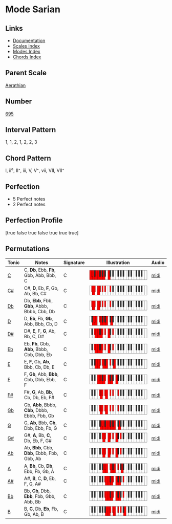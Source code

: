 # Mode Sarian

## Links

- [Documentation](index.md)
- [Scales Index](Scales.md)
- [Modes Index](Modes.md)
- [Chords Index](Chords.md)

## Parent Scale

[Aerathian](ScaleAerathian.md)

## Number

[695](https://ianring.com/musictheory/scales/695)

## Interval Pattern

1, 1, 2, 1, 2, 2, 3

## Chord Pattern

I, ii⁰, II⁺, iii, V, V⁺, vii, VII, VII⁺

## Perfection

- 5 Perfect notes
- 2 Perfect notes

## Perfection Profile

[true false true false true true true]

## Permutations

| Tonic | Notes | Signature | Illustration | Audio |
|-------|-------|-----------|--------------|-------|
| [C](ModeCNaturalSarian.md) | C, **Db**, Ebb, **Fb**, Gbb, Abb, Bbb, C | C | ![CNaturalSarian](ModeCNaturalSarian.png) | [midi](https://github.com/edipermadi/music/blob/main/docs/ModeCNaturalSarian.mid?raw=true) |
| [C#](ModeCSharpSarian.md) | C#, **D**, Eb, **F**, Gb, Ab, Bb, C# | C | ![CSharpSarian](ModeCSharpSarian.png) | [midi](https://github.com/edipermadi/music/blob/main/docs/ModeCSharpSarian.mid?raw=true) |
| [Db](ModeDFlatSarian.md) | Db, **Ebb**, Fbb, **Gbb**, Abbb, Bbbb, Cbb, Db | C | ![DFlatSarian](ModeDFlatSarian.png) | [midi](https://github.com/edipermadi/music/blob/main/docs/ModeDFlatSarian.mid?raw=true) |
| [D](ModeDNaturalSarian.md) | D, **Eb**, Fb, **Gb**, Abb, Bbb, Cb, D | C | ![DNaturalSarian](ModeDNaturalSarian.png) | [midi](https://github.com/edipermadi/music/blob/main/docs/ModeDNaturalSarian.mid?raw=true) |
| [D#](ModeDSharpSarian.md) | D#, **E**, F, **G**, Ab, Bb, C, D# | C | ![DSharpSarian](ModeDSharpSarian.png) | [midi](https://github.com/edipermadi/music/blob/main/docs/ModeDSharpSarian.mid?raw=true) |
| [Eb](ModeEFlatSarian.md) | Eb, **Fb**, Gbb, **Abb**, Bbbb, Cbb, Dbb, Eb | C | ![EFlatSarian](ModeEFlatSarian.png) | [midi](https://github.com/edipermadi/music/blob/main/docs/ModeEFlatSarian.mid?raw=true) |
| [E](ModeENaturalSarian.md) | E, **F**, Gb, **Ab**, Bbb, Cb, Db, E | C | ![ENaturalSarian](ModeENaturalSarian.png) | [midi](https://github.com/edipermadi/music/blob/main/docs/ModeENaturalSarian.mid?raw=true) |
| [F](ModeFNaturalSarian.md) | F, **Gb**, Abb, **Bbb**, Cbb, Dbb, Ebb, F | C | ![FNaturalSarian](ModeFNaturalSarian.png) | [midi](https://github.com/edipermadi/music/blob/main/docs/ModeFNaturalSarian.mid?raw=true) |
| [F#](ModeFSharpSarian.md) | F#, **G**, Ab, **Bb**, Cb, Db, Eb, F# | C | ![FSharpSarian](ModeFSharpSarian.png) | [midi](https://github.com/edipermadi/music/blob/main/docs/ModeFSharpSarian.mid?raw=true) |
| [Gb](ModeGFlatSarian.md) | Gb, **Abb**, Bbbb, **Cbb**, Dbbb, Ebbb, Fbb, Gb | C | ![GFlatSarian](ModeGFlatSarian.png) | [midi](https://github.com/edipermadi/music/blob/main/docs/ModeGFlatSarian.mid?raw=true) |
| [G](ModeGNaturalSarian.md) | G, **Ab**, Bbb, **Cb**, Dbb, Ebb, Fb, G | C | ![GNaturalSarian](ModeGNaturalSarian.png) | [midi](https://github.com/edipermadi/music/blob/main/docs/ModeGNaturalSarian.mid?raw=true) |
| [G#](ModeGSharpSarian.md) | G#, **A**, Bb, **C**, Db, Eb, F, G# | C | ![GSharpSarian](ModeGSharpSarian.png) | [midi](https://github.com/edipermadi/music/blob/main/docs/ModeGSharpSarian.mid?raw=true) |
| [Ab](ModeAFlatSarian.md) | Ab, **Bbb**, Cbb, **Dbb**, Ebbb, Fbb, Gbb, Ab | C | ![AFlatSarian](ModeAFlatSarian.png) | [midi](https://github.com/edipermadi/music/blob/main/docs/ModeAFlatSarian.mid?raw=true) |
| [A](ModeANaturalSarian.md) | A, **Bb**, Cb, **Db**, Ebb, Fb, Gb, A | C | ![ANaturalSarian](ModeANaturalSarian.png) | [midi](https://github.com/edipermadi/music/blob/main/docs/ModeANaturalSarian.mid?raw=true) |
| [A#](ModeASharpSarian.md) | A#, **B**, C, **D**, Eb, F, G, A# | C | ![ASharpSarian](ModeASharpSarian.png) | [midi](https://github.com/edipermadi/music/blob/main/docs/ModeASharpSarian.mid?raw=true) |
| [Bb](ModeBFlatSarian.md) | Bb, **Cb**, Dbb, **Ebb**, Fbb, Gbb, Abb, Bb | C | ![BFlatSarian](ModeBFlatSarian.png) | [midi](https://github.com/edipermadi/music/blob/main/docs/ModeBFlatSarian.mid?raw=true) |
| [B](ModeBNaturalSarian.md) | B, **C**, Db, **Eb**, Fb, Gb, Ab, B | C | ![BNaturalSarian](ModeBNaturalSarian.png) | [midi](https://github.com/edipermadi/music/blob/main/docs/ModeBNaturalSarian.mid?raw=true) |
